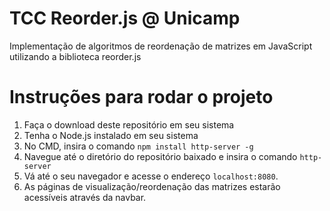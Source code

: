 # TCC Reorder.js @ Unicamp
Implementação de algoritmos de reordenação de matrizes em JavaScript utilizando a biblioteca reorder.js
# Instruções para rodar o projeto
1.   Faça o download deste repositório em seu sistema
2.   Tenha o Node.js instalado em seu sistema
3.   No CMD, insira o comando ```npm install http-server -g```
4.   Navegue até o diretório do repositório baixado e insira o comando ```http-server```
5.   Vá até o seu navegador e acesse o endereço ```localhost:8080```. 
6.   As páginas de visualização/reordenação das matrizes estarão acessíveis através da navbar.
